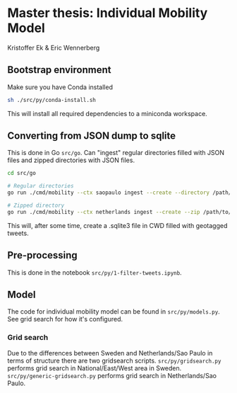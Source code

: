 # Master thesis: Individual Mobility Model
Kristoffer Ek & Eric Wennerberg

## Bootstrap environment
Make sure you have Conda installed
```bash
sh ./src/py/conda-install.sh
```
This will install all required dependencies to a miniconda workspace.

## Converting from JSON dump to sqlite
This is done in Go `src/go`. Can "ingest" regular directories filled with JSON files and zipped directories with JSON files.
```bash
cd src/go

# Regular directories
go run ./cmd/mobility --ctx saopaulo ingest --create --directory /path/to/HDD/07_Timelines_Sao\ Paulo

# Zipped directory
go run ./cmd/mobility --ctx netherlands ingest --create --zip /path/to/HDD/02_Netherlands.zip
```

This will, after some time, create a .sqlite3 file in CWD filled with geotagged tweets.

## Pre-processing
This is done in the notebook `src/py/1-filter-tweets.ipynb`.

## Model
The code for individual mobility model can be found in `src/py/models.py`.
See grid search for how it's configured.

### Grid search
Due to the differences between Sweden and Netherlands/Sao Paulo in terms of structure there are two gridsearch scripts.
`src/py/gridsearch.py` performs grid search in National/East/West area in Sweden.
`src/py/generic-gridsearch.py` performs grid search in Netherlands/Sao Paulo.
